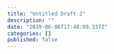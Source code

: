```yaml
---
title: "Untitled Draft 2"
description: ""
date: "2019-06-06T17:40:09.337Z"
categories: []
published: false
---
```



